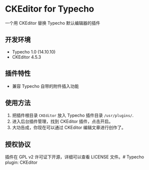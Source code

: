 # CKEditor for Typecho

一个用 CKEditor 替换 Typecho 默认编辑器的插件

## 开发环境

* Typecho 1.0 (14.10.10)
* CKEditor 4.5.3

## 插件特性

* 兼容 Typecho 自带的附件插入功能

## 使用方法

1. 把插件根目录 `CKEditor` 放入 Typecho 插件目录 `/usr/plugins/`.
2. 进入后台插件管理，找到 CKEditor 插件，点击开启。
3. 大功告成，你现在可以通过 CKEditor 编辑文章进行创作了。

## 授权协议

插件在 GPL v2 许可证下开源，详细可以查看 LICENSE 文件。# Typecho plugin: CKEditor
